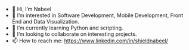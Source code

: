- 👋 Hi, I’m Nabeel
- 👀 I’m interested in Software Development, Mobile Development, Front End and Data Visualization.
- 🌱 I’m currently learning Python and scripting. 
- 💞️ I’m looking to collaborate on interesting projects.
- 📫 How to reach me: https://www.linkedin.com/in/shieldnabeel/

<!---
nakhan8/nakhan8 is a ✨ special ✨ repository because its `README.md` (this file) appears on your GitHub profile.
You can click the Preview link to take a look at your changes.
--->
